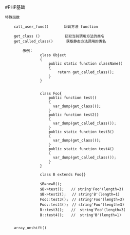 #PHP基础

    特殊函数

        call_user_func()       回调方法 function
        
        get_class ()  　　      获取当前调用方法的类名
        get_called_class()      获取静态方法调用的类名
        
            示例：
                    class Object
                    {
                    	public static function className()
                        {
                            return get_called_class();
                        }
                    }
                    
                    
                    class Foo{
                        public function test()
                        {
                          var_dump(get_class());      
                        }
                        public function test2()
                        {
                          var_dump(get_called_class());    
                        }
                        public static function test3()
                        {
                          var_dump(get_class());      
                        }
                        public static function test4()
                        {
                          var_dump(get_called_class());      
                        }   
                    }
                    
                    class B extends Foo{}
                    
                    $B=newB();　　
                    $B->test();　　// string'Foo'(length=3)
                    $B->test2();　 // string'B'(length=1)
                    Foo::test3();　// string'Foo'(length=3)　
                    Foo::test4();　// string'Foo'(length=3)　
                    B::test3();　　//  string'Foo'(length=3)
                    B::test4();　　//  string'B'(length=1)


        array_unshift()
